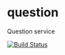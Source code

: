 # question
Question service

[![Build Status](https://travis-ci.com/RSOI/question.svg?branch=development)](https://travis-ci.com/RSOI/question.svg?branch=development)

